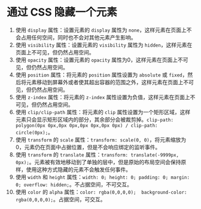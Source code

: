 # 通过 CSS 隐藏一个元素
1. 使用 `display` 属性：设置元素的 `display` 属性为 `none`，这样元素在页面上不会占用任何空间，同时也不会对其他元素产生影响。
2. 使用 `visibility` 属性：设置元素的 `visibility` 属性为 `hidden`，这样元素在页面上不可见，但仍然占用空间。
3. 使用 `opacity` 属性：设置元素的 `opacity` 属性为0，这样元素在页面上不可见，但仍然占用空间。
4. 使用 `position` 属性：将元素的 `position` 属性设置为 `absolute` 或 `fixed`，然后将元素移动到屏幕外或者使其超出容器的范围之外，这样元素在页面上不可见，但仍然占用空间。
5. 使用 `z-index` 属性：将元素的 `z-index` 属性设置为负值，这样元素在页面上不可见，但仍然占用空间。
6. 使用 `clip/clip-path` 属性：将元素的 `clip` 属性设置为一个矩形区域，这样元素只会显示矩形区域内的部分，其余部分会被裁剪掉。`clip-path: polygon(0px 0px,0px 0px,0px 0px,0px 0px) / clip-path: circle(0px);`。
7. 使用 `transform` 的 `scale` 属性：`transform: scale(0, 0)`，将元素缩放为 0，元素仍在页面中占据位置，但是不会响应绑定的监听事件。
8. 使用 `transform` 的 `translate` 属性：`transform: translate(-9999px, 0px);`。元素被有效地移动到了单独的层中，但是原始的布局空间会保持原样，使用这种方式隐藏的元素不会触发任何事件。
9. 使用 `width` 和 `height` 属性：`width: 0; height: 0; padding: 0; margin: 0; overflow: hidden;`。不占据空间，不可交互。
10. 使用 `color` 的 `alpha` 属性：`color: rgba(0,0,0,0);  background-color: rgba(0,0,0,0);`。占据空间，可交互。
